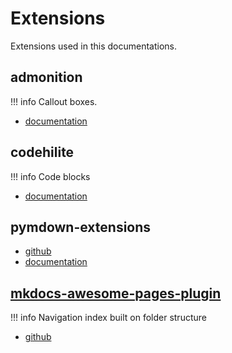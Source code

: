 # Extensions

Extensions used in this documentations.

## admonition

!!! info
    Callout boxes.

* [documentation](https://squidfunk.github.io/mkdocs-material/extensions/admonition/)

## codehilite

!!! info
    Code blocks

* [documentation](https://squidfunk.github.io/mkdocs-material/extensions/codehilite/)

## pymdown-extensions

* [github](https://facelessuser.github.io/pymdown-extensions/)
* [documentation](https://facelessuser.github.io/pymdown-extensions/)

## [mkdocs-awesome-pages-plugin](https://github.com/lukasgeiter/mkdocs-awesome-pages-plugin/)

!!! info
    Navigation index built on folder structure

* [github](https://github.com/lukasgeiter/mkdocs-awesome-pages-plugin/)
